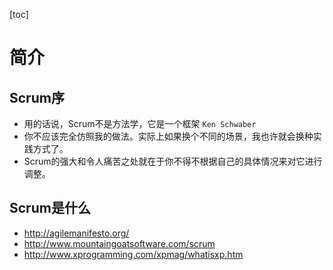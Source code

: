 [toc]
# 简介


## Scrum序
- 用的话说，Scrum不是方法学，它是一个框架 `Ken Schwaber`
- 你不应该完全仿照我的做法。实际上如果换个不同的场景，我也许就会换种实践方式了。
- Scrum的强大和令人痛苦之处就在于你不得不根据自己的具体情况来对它进行调整。
## Scrum是什么
- http://agilemanifesto.org/
- http://www.mountaingoatsoftware.com/scrum
- http://www.xprogramming.com/xpmag/whatisxp.htm